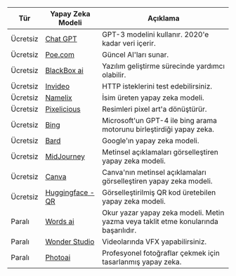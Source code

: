 | Tür  | Yapay Zeka Modeli | Açıklama |
| ---- | ------------------ | -------- |
| Ücretsiz | [Chat GPT](https://chat.openai.com/) | GPT-3 modelini kullanır. 2020'e kadar veri içerir. |
| Ücretsiz | [Poe.com](https://poe.com/) | Güncel AI'ları sunar. |
| Ücretsiz | [BlackBox ai](https://www.useblackbox.io/) | Yazılım geliştirme sürecinde yardımcı olabilir. |
| Ücretsiz | [Invideo](https://invideo.io/) | HTTP isteklerini test edebilirsiniz. |
| Ücretsiz | [Namelix](https://namelix.com/) | İsim üreten yapay zeka modeli. |
| Ücretsiz | [Pixelicious](https://www.pixelicious.xyz/) | Resimleri pixel art'a dönüştürür. |
| Ücretsiz | [Bing](https://www.bing.com/?/ai) | Microsoft'un GPT-4 ile bing arama motorunu birleştirdiği yapay zeka. |
| Ücretsiz | [Bard](https://bard.google.com/?hl=en) | Google'ın yapay zeka modeli. |
| Ücretsiz | [MidJourney](https://www.midjourney.com/home/?callbackUrl=%2Fapp%2F) | Metinsel açıklamaları görselleştiren yapay zeka modeli. |
| Ücretsiz | [Canva](https://www.canva.com/ai-image-generator/) | Canva'nın metinsel açıklamaları görselleştiren yapay zeka modeli. |
| Ücretsiz | [Huggingface - QR](https://huggingface.co/spaces/huggingface-projects/QR-code-AI-art-generator) | Görselleştirilmiş QR kod üretebilen yapay zeka modeli. |
| Paralı | [Words ai](https://wordai.com/) | Okur yazar yapay zeka modeli. Metin yazma veya taklit etme konularında başarılıdır. |
| Paralı | [Wonder Studio](https://wonderdynamics.com/) | Videolarında VFX yapabilirsiniz. |
| Paralı | [Photoai](https://photoai.com/) | Profesyonel fotoğraflar çekmek için tasarlanmış yapay zeka. |
